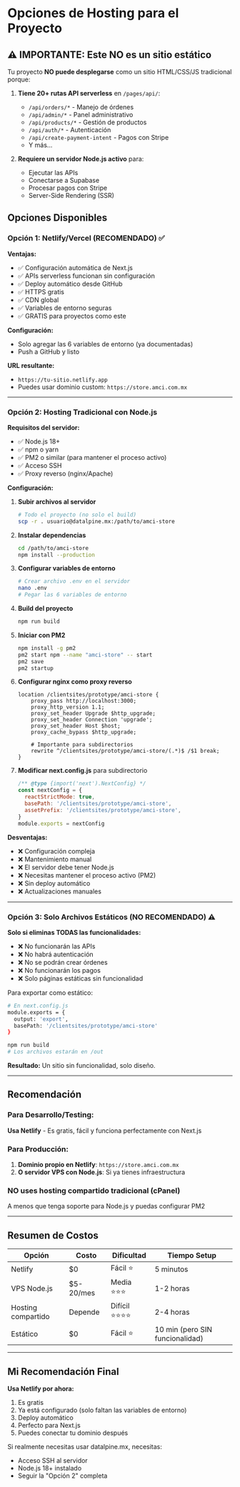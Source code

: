 # Opciones de Hosting para el Proyecto

## ⚠️ IMPORTANTE: Este NO es un sitio estático

Tu proyecto **NO puede desplegarse** como un sitio HTML/CSS/JS tradicional porque:

1. **Tiene 20+ rutas API serverless** en `/pages/api/`:
   - `/api/orders/*` - Manejo de órdenes
   - `/api/admin/*` - Panel administrativo
   - `/api/products/*` - Gestión de productos
   - `/api/auth/*` - Autenticación
   - `/api/create-payment-intent` - Pagos con Stripe
   - Y más...

2. **Requiere un servidor Node.js activo** para:
   - Ejecutar las APIs
   - Conectarse a Supabase
   - Procesar pagos con Stripe
   - Server-Side Rendering (SSR)

## Opciones Disponibles

### Opción 1: Netlify/Vercel (RECOMENDADO) ✅

**Ventajas:**
- ✅ Configuración automática de Next.js
- ✅ APIs serverless funcionan sin configuración
- ✅ Deploy automático desde GitHub
- ✅ HTTPS gratis
- ✅ CDN global
- ✅ Variables de entorno seguras
- ✅ GRATIS para proyectos como este

**Configuración:**
- Solo agregar las 6 variables de entorno (ya documentadas)
- Push a GitHub y listo

**URL resultante:**
- `https://tu-sitio.netlify.app`
- Puedes usar dominio custom: `https://store.amci.com.mx`

---

### Opción 2: Hosting Tradicional con Node.js

**Requisitos del servidor:**
- ✅ Node.js 18+
- ✅ npm o yarn
- ✅ PM2 o similar (para mantener el proceso activo)
- ✅ Acceso SSH
- ✅ Proxy reverso (nginx/Apache)

**Configuración:**

1. **Subir archivos al servidor**
   ```bash
   # Todo el proyecto (no solo el build)
   scp -r . usuario@datalpine.mx:/path/to/amci-store
   ```

2. **Instalar dependencias**
   ```bash
   cd /path/to/amci-store
   npm install --production
   ```

3. **Configurar variables de entorno**
   ```bash
   # Crear archivo .env en el servidor
   nano .env
   # Pegar las 6 variables de entorno
   ```

4. **Build del proyecto**
   ```bash
   npm run build
   ```

5. **Iniciar con PM2**
   ```bash
   npm install -g pm2
   pm2 start npm --name "amci-store" -- start
   pm2 save
   pm2 startup
   ```

6. **Configurar nginx como proxy reverso**
   ```nginx
   location /clientsites/prototype/amci-store {
       proxy_pass http://localhost:3000;
       proxy_http_version 1.1;
       proxy_set_header Upgrade $http_upgrade;
       proxy_set_header Connection 'upgrade';
       proxy_set_header Host $host;
       proxy_cache_bypass $http_upgrade;

       # Importante para subdirectorios
       rewrite ^/clientsites/prototype/amci-store/(.*)$ /$1 break;
   }
   ```

7. **Modificar next.config.js** para subdirectorio
   ```javascript
   /** @type {import('next').NextConfig} */
   const nextConfig = {
     reactStrictMode: true,
     basePath: '/clientsites/prototype/amci-store',
     assetPrefix: '/clientsites/prototype/amci-store',
   }
   module.exports = nextConfig
   ```

**Desventajas:**
- ❌ Configuración compleja
- ❌ Mantenimiento manual
- ❌ El servidor debe tener Node.js
- ❌ Necesitas mantener el proceso activo (PM2)
- ❌ Sin deploy automático
- ❌ Actualizaciones manuales

---

### Opción 3: Solo Archivos Estáticos (NO RECOMENDADO) ⚠️

**Solo si eliminas TODAS las funcionalidades:**
- ❌ No funcionarán las APIs
- ❌ No habrá autenticación
- ❌ No se podrán crear órdenes
- ❌ No funcionarán los pagos
- ❌ Solo páginas estáticas sin funcionalidad

Para exportar como estático:
```bash
# En next.config.js
module.exports = {
  output: 'export',
  basePath: '/clientsites/prototype/amci-store'
}

npm run build
# Los archivos estarán en /out
```

**Resultado:** Un sitio sin funcionalidad, solo diseño.

---

## Recomendación

### Para Desarrollo/Testing:
**Usa Netlify** - Es gratis, fácil y funciona perfectamente con Next.js

### Para Producción:
1. **Dominio propio en Netlify**: `https://store.amci.com.mx`
2. **O servidor VPS con Node.js**: Si ya tienes infraestructura

### NO uses hosting compartido tradicional (cPanel)
A menos que tenga soporte para Node.js y puedas configurar PM2

---

## Resumen de Costos

| Opción | Costo | Dificultad | Tiempo Setup |
|--------|-------|------------|--------------|
| Netlify | $0 | Fácil ⭐ | 5 minutos |
| VPS Node.js | $5-20/mes | Media ⭐⭐⭐ | 1-2 horas |
| Hosting compartido | Depende | Difícil ⭐⭐⭐⭐ | 2-4 horas |
| Estático | $0 | Fácil ⭐ | 10 min (pero SIN funcionalidad) |

---

## Mi Recomendación Final

**Usa Netlify por ahora:**
1. Es gratis
2. Ya está configurado (solo faltan las variables de entorno)
3. Deploy automático
4. Perfecto para Next.js
5. Puedes conectar tu dominio después

Si realmente necesitas usar datalpine.mx, necesitas:
- Acceso SSH al servidor
- Node.js 18+ instalado
- Seguir la "Opción 2" completa
